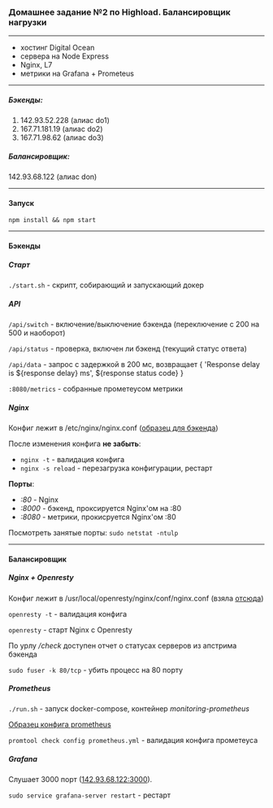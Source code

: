 ### Домашнее задание №2 по Highload. Балансировщик нагрузки

----------------------
* хостинг Digital Ocean
* сервера на Node Express
* Nginx, L7
* метрики на Grafana + Prometeus

----------------------
##### Бэкенды:
1. 142.93.52.228 (алиас do1)
2. 167.71.181.19 (алиас do2)
3. 167.71.98.62 (алиас do3)

##### Балансировщик:
142.93.68.122 (алиас don)

----------------------
#### Запуск

`npm install && npm start`

----------------------
#### Бэкенды

##### Старт
 
 `./start.sh` - скрипт, собирающий и запускающий докер

##### API

`/api/switch` - включение/выключение бэкенда (переключение с 200 на 500 и наоборот)

`/api/status` - проверка, включен ли бэкенд (текущий статус ответа)

`/api/data` - запрос с задержкой в 200 мс, возвращает { 'Response delay is ${response delay} ms', ${response status code} }

`:8080/metrics` - собранные прометеусом метрики 

##### Nginx

Конфиг лежит в /etc/nginx/nginx.conf ([образец для бэкенда](/configs/backend/backend.conf))

После изменения конфига **не забыть**: 
* `nginx -t` - валидация конфига
* `nginx -s reload` - перезагрузка конфигурации, рестарт

**Порты**:

* *:80* - Nginx
* *:8000* - бэкенд, проксируется Nginx'ом на :80
* *:8080* - метрики, прокисруется Nginx'ом :80

Посмотреть занятые порты:
`sudo netstat -ntulp`

-----------

#### Балансировщик

##### Nginx + Openresty

Конфиг лежит в /usr/local/openresty/nginx/conf/nginx.conf (взяла [отсюда](https://github.com/openresty/lua-resty-upstream-healthcheck))

`openresty -t` - валидация конфига

`openresty` - старт Nginx с Openresty

По урлу */check* доступен отчет о статусах серверов из апстрима бэкенда

`sudo fuser -k 80/tcp` - убить процесс на 80 порту

##### Prometheus
`./run.sh` - запуск docker-compose, контейнер *monitoring-prometheus*

[Образец конфига prometheus](/configs/balancer/prometheus.yml)

`promtool check config prometheus.yml` - валидация конфига прометеуса

##### Grafana

Слушает 3000 порт ([142.93.68.122:3000](http://142.93.68.122:3000)).

`sudo service grafana-server restart` - рестарт
